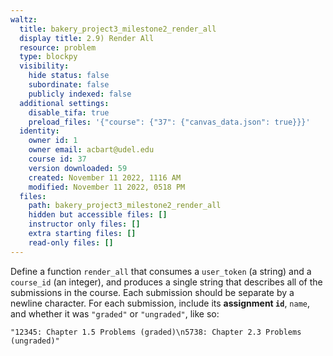 ```yaml
---
waltz:
  title: bakery_project3_milestone2_render_all
  display title: 2.9) Render All
  resource: problem
  type: blockpy
  visibility:
    hide status: false
    subordinate: false
    publicly indexed: false
  additional settings:
    disable_tifa: true
    preload_files: '{"course": {"37": {"canvas_data.json": true}}}'
  identity:
    owner id: 1
    owner email: acbart@udel.edu
    course id: 37
    version downloaded: 59
    created: November 11 2022, 1116 AM
    modified: November 11 2022, 0518 PM
  files:
    path: bakery_project3_milestone2_render_all
    hidden but accessible files: []
    instructor only files: []
    extra starting files: []
    read-only files: []
---
```

Define a function `render_all` that consumes a `user_token` (a string) and a `course_id` (an integer), and produces a single string that describes all of the submissions in the course. Each submission should be separate by a newline character. For each submission, include its **assignment `id`**, `name`, and whether it was `"graded"` or `"ungraded"`, like so:

`"12345: Chapter 1.5 Problems (graded)\n5738: Chapter 2.3 Problems (ungraded)"`